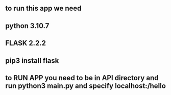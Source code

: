 ## to run this app we need
## python 3.10.7
## FLASK 2.2.2
## pip3 install flask
## to RUN APP you need to be in API directory and run python3 main.py and specify localhost:/hello